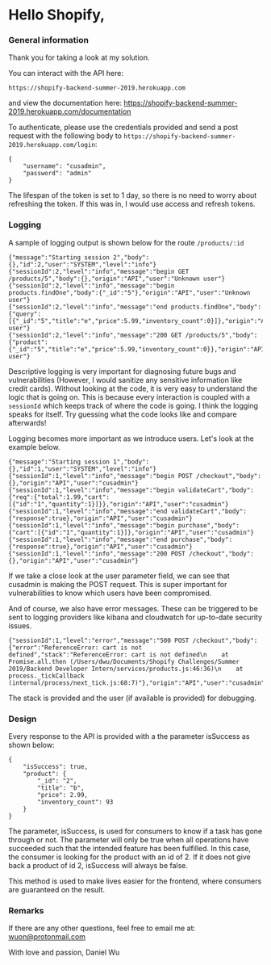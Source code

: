 # Hello Shopify,

### General information
Thank you for taking a look at my solution.

You can interact with the API here:
```
https://shopify-backend-summer-2019.herokuapp.com
```

and view the documentation here:
https://shopify-backend-summer-2019.herokuapp.com/documentation

To authenticate, please use the credentials provided and send a post request
with the following body to `https://shopify-backend-summer-2019.herokuapp.com/login`:

```
{
    "username": "cusadmin",
    "password": "admin"
}
```

The lifespan of the token is set to 1 day, so there is no need to worry
about refreshing the token. If this was in, I would use access and refresh tokens.

### Logging
A sample of logging output is shown below for the route `/products/:id`

```
{"message":"Starting session 2","body":{},"id":2,"user":"SYSTEM","level":"info"}
{"sessionId":2,"level":"info","message":"begin GET /products/5","body":{},"origin":"API","user":"Unknown user"}
{"sessionId":2,"level":"info","message":"begin products.findOne","body":{"_id":"5"},"origin":"API","user":"Unknown user"}
{"sessionId":2,"level":"info","message":"end products.findOne","body":{"query":[{"_id":"5","title":"e","price":5.99,"inventory_count":0}]},"origin":"API","user":"Unknown user"}
{"sessionId":2,"level":"info","message":"200 GET /products/5","body":{"product":{"_id":"5","title":"e","price":5.99,"inventory_count":0}},"origin":"API","user":"Unknown user"}
```

Descriptive logging is very important for diagnosing future bugs and
vulnerabilities (However, I would sanitize any sensitive information like credit cards).
Without looking at the code, it is very easy to understand the logic that is going on.
This is because every interaction is coupled with a `sessionId` which keeps track of
where the code is going. I think the logging speaks for itself. Try guessing what the
code looks like and compare afterwards!

Logging becomes more important as we introduce users. Let's look at the example below.

```
{"message":"Starting session 1","body":{},"id":1,"user":"SYSTEM","level":"info"}
{"sessionId":1,"level":"info","message":"begin POST /checkout","body":{},"origin":"API","user":"cusadmin"}
{"sessionId":1,"level":"info","message":"begin validateCart","body":{"req":{"total":1.99,"cart":[{"id":"1","quantity":1}]}},"origin":"API","user":"cusadmin"}
{"sessionId":1,"level":"info","message":"end validateCart","body":{"response":true},"origin":"API","user":"cusadmin"}
{"sessionId":1,"level":"info","message":"begin purchase","body":{"cart":[{"id":"1","quantity":1}]},"origin":"API","user":"cusadmin"}
{"sessionId":1,"level":"info","message":"end purchase","body":{"response":true},"origin":"API","user":"cusadmin"}
{"sessionId":1,"level":"info","message":"200 POST /checkout","body":{},"origin":"API","user":"cusadmin"}
```

If we take a close look at the user parameter field, we can see that cusadmin is
making the POST request. This is super important for vulnerabilities to know which
users have been compromised.

And of course, we also have error messages. These can be triggered to be sent to
logging providers like kibana and cloudwatch for up-to-date security issues.

```
{"sessionId":1,"level":"error","message":"500 POST /checkout","body":{"error":"ReferenceError: cart is not defined","stack":"ReferenceError: cart is not defined\n    at Promise.all.then (/Users/dwu/Documents/Shopify Challenges/Summer 2019/Backend Developer Intern/services/products.js:46:36)\n    at process._tickCallback (internal/process/next_tick.js:68:7)"},"origin":"API","user":"cusadmin"}
```

The stack is provided and the user (if available is provided) for debugging.

### Design

Every response to the API is provided with a the parameter isSuccess as shown below:

```
{
    "isSuccess": true,
    "product": {
        "_id": "2",
        "title": "b",
        "price": 2.99,
        "inventory_count": 93
    }
}
```

The parameter, isSuccess, is used for consumers to know if a task has gone through or not.
The parameter will only be true when all operations have succeeded such that the intended feature
has been fulfilled. In this case, the consumer is looking for the product with an id of 2. If it does
not give back a product of id 2, isSuccess will always be false.

This method is used to make lives easier for the frontend, where consumers are guaranteed on the result.

### Remarks
If there are any other questions, feel free to email me at:
wuon@protonmail.com

With love and passion,
Daniel Wu











